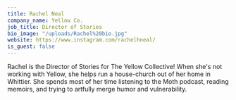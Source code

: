 ```yaml
---
title: Rachel Neal
company_name: Yellow Co.
job_title: Director of Stories
bio_image: "/uploads/Rachel%20bio.jpg"
website: https://www.instagram.com/rachelhneal/
is_guest: false
---
```


Rachel is the Director of Stories for The Yellow Collective! When she's not working with Yellow, she helps run a house-church out of her home in Whittier. She spends most of her time listening to the Moth podcast, reading memoirs, and trying to artfully merge humor and vulnerability.